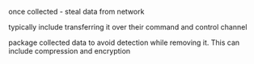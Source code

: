 once collected - steal data from network

typically include transferring it over their command and control channel

package collected data to avoid detection while removing it. This can include compression and encryption